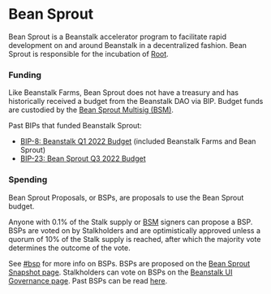 # Bean Sprout

Bean Sprout is a Beanstalk accelerator program to facilitate rapid development on and around Beanstalk in a decentralized fashion. Bean Sprout is responsible for the incubation of [Root](../../additional-resources/root.md).

### Funding

Like Beanstalk Farms, Bean Sprout does not have a treasury and has historically received a budget from the Beanstalk DAO via BIP. Budget funds are custodied by the [Bean Sprout Multisig (BSM)](bsm-dashboard.md).

Past BIPs that funded Beanstalk Sprout:

* [BIP-8: Beanstalk Q1 2022 Budget](https://github.com/BeanstalkFarms/Beanstalk/blob/master/bips/bip-8.md) (included Beanstalk Farms and Bean Sprout)
* [BIP-23: Bean Sprout Q3 2022 Budget](https://snapshot.org/#/beanstalkdao.eth/proposal/0x3b2a7808f01960ff993b7aec4df9ef6a3434d0ef0843828ea6c6bce4e768e6a9)

### Spending

Bean Sprout Proposals, or BSPs, are proposals to use the Bean Sprout budget.

Anyone with 0.1% of the Stalk supply or [BSM](bsm-dashboard.md) signers can propose a BSP. BSPs are voted on by Stalkholders and are optimistically approved unless a quorum of 10% of the Stalk supply is reached, after which the majority vote determines the outcome of the vote.

See [#bsp](../proposals.md#bsp "mention") for more info on BSPs. BSPs are proposed on the [Bean Sprout Snapshot page](https://snapshot.org/#/wearebeansprout.eth). Stalkholders can vote on BSPs on the [Beanstalk UI Governance page](https://app.bean.money/#/governance?type=bean-sprout). Past BSPs can be read [here](https://github.com/BeanstalkFarms/Beanstalk-Governance-Proposals/tree/master/bsp).
